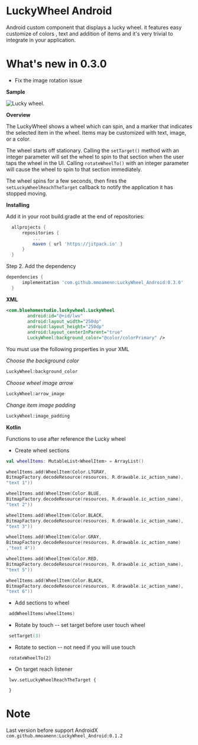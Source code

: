 # LuckyWheel Android

Android custom component that displays a lucky wheel. it features easy customize of colors , text and addition of items and it's very trivial to integrate in your application.

# What's new in 0.3.0

- Fix the image rotation issue

 **Sample**
 
 ![Lucky wheel](https://github.com/mmoamenn/LuckyWheel_Android/blob/master/samples/color_image.png). 

**Overview**

The LuckyWheel shows a wheel which can spin, and a marker that indicates the selected item in the wheel. Items may be customized with text, image, or a color.

The wheel starts off stationary. Calling the `setTarget()` method with an integer parameter will set the wheel to spin to that section when the user taps the wheel in the UI. Calling `rotateWheelTo()` with an integer parameter will cause the wheel to spin to that section immediately.

The wheel spins for a few seconds, then fires the `setLuckyWheelReachTheTarget` callback to notify the application it has stopped moving.


 **Installing**
 
 Add it in your root build.gradle at the end of repositories:
 
  ```groovy
 	allprojects {
 		repositories {
 			...
 			maven { url 'https://jitpack.io' }
 		}
 	}
  ```
 	
 Step 2. Add the dependency
 
  ```groovy
  dependencies {
 		implementation 'com.github.mmoamenn:LuckyWheel_Android:0.3.0'
 	}
  ```
 	
 **XML**
 
```xml
<com.bluehomestudio.luckywheel.LuckyWheel
        android:id="@+id/lwv"
        android:layout_width="250dp"
        android:layout_height="250dp"
        android:layout_centerInParent="true"
        LuckyWheel:background_color="@color/colorPrimary" />
```

         
 You must use the following properties in your XML
 
 _Choose the background color_ 
 
```xml
LuckyWheel:background_color
```
 
 _Choose wheel image arrow_ 
 
 ```xml
LuckyWheel:arrow_image
```
 _Change item image padding_ 

 ```xml
LuckyWheel:image_padding
```
 
 **Kotlin**
 
 Functions to use after reference the Lucky wheel
 
 * Create wheel sections 
 
 ```kotlin
 val wheelItems: MutableList<WheelItem> = ArrayList()

 wheelItems.add(WheelItem(Color.LTGRAY,
 BitmapFactory.decodeResource(resources, R.drawable.ic_action_name),
 "text 1"))
 
 wheelItems.add(WheelItem(Color.BLUE,
 BitmapFactory.decodeResource(resources, R.drawable.ic_action_name),
 "text 2"))
 
 wheelItems.add(WheelItem(Color.BLACK,
 BitmapFactory.decodeResource(resources, R.drawable.ic_action_name),
 "text 3"))
 
 wheelItems.add(WheelItem(Color.GRAY,
 BitmapFactory.decodeResource(resources, R.drawable.ic_action_name)
 ,"text 4"))
 
 wheelItems.add(WheelItem(Color.RED,
 BitmapFactory.decodeResource(resources, R.drawable.ic_action_name),
 "text 5"))
 
 wheelItems.add(WheelItem(Color.BLACK,
 BitmapFactory.decodeResource(resources, R.drawable.ic_action_name),
 "text 6"))
 
 ```
 
 * Add sections to wheel  
 
 ```kotlin
  addWheelItems(wheelItems)
 ``` 
 * Rotate by touch -- set target before user touch wheel 
 
 ```kotlin
  setTarget(3)
 ``` 
 * Rotate to section -- not need if you will use touch 
 
 ```koltin
  rotateWheelTo(2)
 ``` 
 * On target reach listener
 
 ```koltin
  lwv.setLuckyWheelReachTheTarget {
  
  }
 ```
 
 
# Note
Last version before support AndroidX ```com.github.mmoamenn:LuckyWheel_Android:0.1.2```
